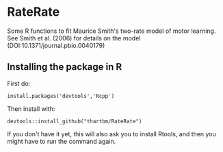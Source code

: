 # RateRate

Some R functions to fit Maurice Smith's two-rate model of motor learning. See Smith et al. (2006) for details on the model (DOI:10.1371/journal.pbio.0040179)

## Installing the package in R

First do: 

`install.packages('devtools','Rcpp')`

Then install with: 

`devtools::install_github("thartbm/RateRate")`

If you don't have it yet, this will also ask you to install Rtools, and then you might have to run the command again.
